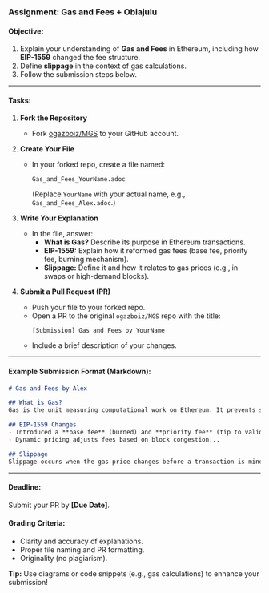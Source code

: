

### **Assignment: Gas and Fees + Obiajulu**  

#### **Objective:**  
1. Explain your understanding of **Gas and Fees** in Ethereum, including how **EIP-1559** changed the fee structure.  
2. Define **slippage** in the context of gas calculations.  
3. Follow the submission steps below.  

---

#### **Tasks:**  

1. **Fork the Repository**  
   - Fork [ogazboiz/MGS](https://github.com/ogazboiz/MGS) to your GitHub account.  

2. **Create Your File**  
   - In your forked repo, create a file named:  
     ```  
     Gas_and_Fees_YourName.adoc  
     ```  
     (Replace `YourName` with your actual name, e.g., `Gas_and_Fees_Alex.adoc`.)  

3. **Write Your Explanation**  
   - In the file, answer:  
     - **What is Gas?** Describe its purpose in Ethereum transactions.  
     - **EIP-1559:** Explain how it reformed gas fees (base fee, priority fee, burning mechanism).  
     - **Slippage:** Define it and how it relates to gas prices (e.g., in swaps or high-demand blocks).  

4. **Submit a Pull Request (PR)**  
   - Push your file to your forked repo.  
   - Open a PR to the original `ogazboiz/MGS` repo with the title:  
     ```  
     [Submission] Gas and Fees by YourName  
     ```  
   - Include a brief description of your changes.  

---

#### **Example Submission Format (Markdown):**  
```markdown
# Gas and Fees by Alex  

## What is Gas?  
Gas is the unit measuring computational work on Ethereum. It prevents spam by requiring fees for transactions...  

## EIP-1559 Changes  
- Introduced a **base fee** (burned) and **priority fee** (tip to validators).  
- Dynamic pricing adjusts fees based on block congestion...  

## Slippage  
Slippage occurs when the gas price changes before a transaction is mined, causing higher costs...  
```

---

#### **Deadline:**  
Submit your PR by **[Due Date]**.  

#### **Grading Criteria:**  
- Clarity and accuracy of explanations.  
- Proper file naming and PR formatting.  
- Originality (no plagiarism).  

**Tip:** Use diagrams or code snippets (e.g., gas calculations) to enhance your submission!  

